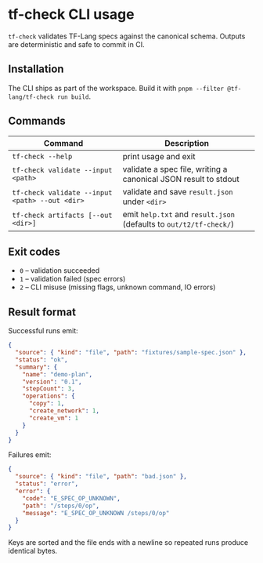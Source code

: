 # tf-check CLI usage

`tf-check` validates TF-Lang specs against the canonical schema. Outputs are deterministic and safe to commit in CI.

## Installation

The CLI ships as part of the workspace. Build it with `pnpm --filter @tf-lang/tf-check run build`.

## Commands

| Command | Description |
| --- | --- |
| `tf-check --help` | print usage and exit |
| `tf-check validate --input <path>` | validate a spec file, writing a canonical JSON result to stdout |
| `tf-check validate --input <path> --out <dir>` | validate and save `result.json` under `<dir>` |
| `tf-check artifacts [--out <dir>]` | emit `help.txt` and `result.json` (defaults to `out/t2/tf-check/`) |

## Exit codes

- `0` – validation succeeded
- `1` – validation failed (spec errors)
- `2` – CLI misuse (missing flags, unknown command, IO errors)

## Result format

Successful runs emit:

```json
{
  "source": { "kind": "file", "path": "fixtures/sample-spec.json" },
  "status": "ok",
  "summary": {
    "name": "demo-plan",
    "version": "0.1",
    "stepCount": 3,
    "operations": {
      "copy": 1,
      "create_network": 1,
      "create_vm": 1
    }
  }
}
```

Failures emit:

```json
{
  "source": { "kind": "file", "path": "bad.json" },
  "status": "error",
  "error": {
    "code": "E_SPEC_OP_UNKNOWN",
    "path": "/steps/0/op",
    "message": "E_SPEC_OP_UNKNOWN /steps/0/op"
  }
}
```

Keys are sorted and the file ends with a newline so repeated runs produce identical bytes.
